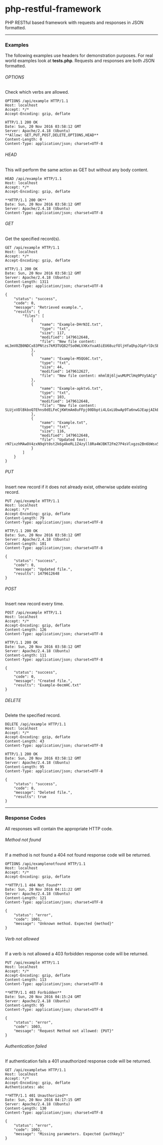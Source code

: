 # php-restful-framework
PHP RESTful based framework with requests and responses in JSON formatted.

---

### Examples
The following examples use headers for demonstration purposes. For real world examples look at **tests.php**.
Requests and responses are both JSON formatted.

###### OPTIONS
Check which verbs are allowed.
```
OPTIONS /api/example HTTP/1.1
Host: localhost
Accept: */*
Accept-Encoding: gzip, deflate

HTTP/1.1 200 OK
Date: Sun, 20 Nov 2016 03:58:12 GMT
Server: Apache/2.4.18 (Ubuntu)
**Allow: GET,PUT,POST,DELETE,OPTIONS,HEAD**
Content-Length: 0
Content-Type: application/json; charset=UTF-8
```

###### HEAD
This will perform the same action as GET but without any body content.
```
HEAD /api/example HTTP/1.1
Host: localhost
Accept: */*
Accept-Encoding: gzip, deflate

**HTTP/1.1 200 OK**
Date: Sun, 20 Nov 2016 03:58:12 GMT
Server: Apache/2.4.18 (Ubuntu)
Content-Type: application/json; charset=UTF-8
```

###### GET
Get the specified record(s).
```
GET /api/example HTTP/1.1
Host: localhost
Accept: */*
Accept-Encoding: gzip, deflate

HTTP/1.1 200 OK
Date: Sun, 20 Nov 2016 03:58:12 GMT
Server: Apache/2.4.18 (Ubuntu)
Content-Length: 1311
Content-Type: application/json; charset=UTF-8

{
    "status": "success",
    "code": 0,
    "message": "Retrieved example.",
    "results": {
        "files": [
            {
                "name": "Example-DHrN3I.txt",
                "type": "txt",
                "size": 117,
                "modified": 1479612648,
                "file": "New file content: mL3mV0ZB0NDCx83PNtzs7kM3TUQ82fSo0WLVXKxYxaA5iEU68uzfOljHfaQhpJGpFrlDcSBJ2cPlRKrZe0e2lyKBIAT7jzxZ1SD"
            },
            {
                "name": "Example-M5QG6C.txt",
                "type": "txt",
                "size": 44,
                "modified": 1479612627,
                "file": "New file content: mhmlBj6ljwuMUPClHq9PVySACg"
            },
            {
                "name": "Example-apktvG.txt",
                "type": "txt",
                "size": 103,
                "modified": 1479612648,
                "file": "New file content: SLUjxVDlBkboQ7Ehns0dELFeCjKWtmAm8uFFpj00Dbpti4LGxLUbwAp9Ta6nwGJEapjAIkBmv1PO6BuDnpOUZ"
            },
            {
                "name": "Example.txt",
                "type": "txt",
                "size": 116,
                "modified": 1479612648,
                "file": "Updated text: rN7ixzhMAwOV4zxN9qVt0st2k6g4keRL1Z4zyll8Ra4WJBKT2Fm27P4sVlxgzo2Bn6bWsx5jH9grL0kNGGQNvVgrgNIQbKrzRDwjaB"
            }
        ]
    }
}
```

###### PUT
Insert new record if it does not already exist, otherwise update existing record.

```
PUT /api/example HTTP/1.1
Host: localhost
Accept: */*
Accept-Encoding: gzip, deflate
Content-Length: 79
Content-Type: application/json; charset=UTF-8

HTTP/1.1 200 OK
Date: Sun, 20 Nov 2016 03:58:12 GMT
Server: Apache/2.4.18 (Ubuntu)
Content-Length: 101
Content-Type: application/json; charset=UTF-8

{
    "status": "success",
    "code": 0,
    "message": "Updated file.",
    "results": 1479612648
}
```

###### POST
Insert new record every time.

```
POST /api/example HTTP/1.1
Host: localhost
Accept: */*
Accept-Encoding: gzip, deflate
Content-Length: 126
Content-Type: application/json; charset=UTF-8

HTTP/1.1 200 OK
Date: Sun, 20 Nov 2016 03:58:12 GMT
Server: Apache/2.4.18 (Ubuntu)
Content-Length: 111
Content-Type: application/json; charset=UTF-8

{
    "status": "success",
    "code": 0,
    "message": "Created file.",
    "results": "Example-0ecmHC.txt"
}

```

###### DELETE
Delete the specified record.

```
DELETE /api/example HTTP/1.1
Host: localhost
Accept: */*
Accept-Encoding: gzip, deflate
Content-Length: 43
Content-Type: application/json; charset=UTF-8

HTTP/1.1 200 OK
Date: Sun, 20 Nov 2016 03:58:12 GMT
Server: Apache/2.4.18 (Ubuntu)
Content-Length: 95
Content-Type: application/json; charset=UTF-8

{
    "status": "success",
    "code": 0,
    "message": "Deleted file.",
    "results": true
}
```

---

### Response Codes
All responses will contain the appropriate HTTP code.

###### Method not found
If a method is not found a 404 not found response code will be returned.

```
OPTIONS /api/examplenotfound HTTP/1.1
Host: localhost
Accept: */*
Accept-Encoding: gzip, deflate

**HTTP/1.1 404 Not Found**
Date: Sun, 20 Nov 2016 04:11:22 GMT
Server: Apache/2.4.18 (Ubuntu)
Content-Length: 121
Content-Type: application/json; charset=UTF-8

{
    "status": "error",
    "code": 1001,
    "message": "Unknown method. Expected {method}"
}
```

###### Verb not allowed
If a verb is not allowed a 403 forbidden response code will be returned.

```
PUT /api/example HTTP/1.1
Host: localhost
Accept: */*
Accept-Encoding: gzip, deflate
Content-Length: 113
Content-Type: application/json; charset=UTF-8

**HTTP/1.1 403 Forbidden**
Date: Sun, 20 Nov 2016 04:15:24 GMT
Server: Apache/2.4.18 (Ubuntu)
Content-Length: 95
Content-Type: application/json; charset=UTF-8

{
    "status": "error",
    "code": 1003,
    "message": "Request Method not allowed: {PUT}"
}
```

###### Authentication failed
If authentication fails a 401 unauthorized response code will be returned.

```
GET /api/exampletwo HTTP/1.1
Host: localhost
Accept: */*
Accept-Encoding: gzip, deflate
Authenticates: abc

**HTTP/1.1 401 Unauthorized**
Date: Sun, 20 Nov 2016 04:17:15 GMT
Server: Apache/2.4.18 (Ubuntu)
Content-Length: 130
Content-Type: application/json; charset=UTF-8

{
    "status": "error",
    "code": 1002,
    "message": "Missing parameters. Expected {authkey}"
}
```
